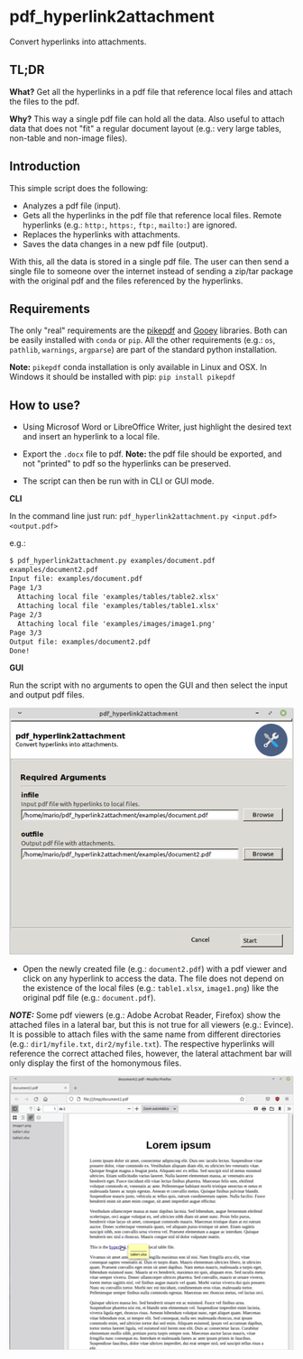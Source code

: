 # pdf_hyperlink2attachment

Convert hyperlinks into attachments.


## TL;DR

__What?__ Get all the hyperlinks in a pdf file that reference local files and attach the files to the pdf.

__Why?__ This way a single pdf file can hold all the data. Also useful to attach data that does not "fit" a regular document layout (e.g.: very large tables, non-table and non-image files).

## Introduction

This simple script does the following:

* Analyzes a pdf file (input).
* Gets all the hyperlinks in the pdf file that reference local files. Remote hyperlinks (e.g.: `http:`, `https:`, `ftp:`, `mailto:`) are ignored.
* Replaces the hyperlinks with attachments.
* Saves the data changes in a new pdf file (output).

With this, all the data is stored in a single pdf file. The user can then send a single file to someone over the internet instead of sending a zip/tar package with the original pdf and the files referenced by the hyperlinks.

## Requirements
The only "real" requirements are the [pikepdf](https://pikepdf.readthedocs.io/en/latest/) and [Gooey](https://github.com/chriskiehl/Gooey) libraries. Both can be easily installed with `conda` or `pip`. All the other requirements (e.g.: `os`, `pathlib`, `warnings`, `argparse`) are part of the standard python installation.

__Note:__ `pikepdf` conda installation is only available in Linux and OSX. In Windows it should be installed with pip: `pip install pikepdf`

## How to use?

* Using Microsof Word or LibreOffice Writer, just highlight the desired text and insert an hyperlink to a local file.

* Export the `.docx` file to pdf. __Note:__ the pdf file should be exported, and not "printed" to pdf so the hyperlinks can be preserved.

* The script can then be run with in CLI or GUI mode.

__CLI__

In the command line just run: `pdf_hyperlink2attachment.py <input.pdf> <output.pdf>`

e.g.:

```
$ pdf_hyperlink2attachment.py examples/document.pdf examples/document2.pdf
Input file: examples/document.pdf
Page 1/3
  Attaching local file 'examples/tables/table2.xlsx'
  Attaching local file 'examples/tables/table1.xlsx'
Page 2/3
  Attaching local file 'examples/images/image1.png'
Page 3/3
Output file: examples/document2.pdf
Done!
```

__GUI__

Run the script with no arguments to open the GUI and then select the input and output pdf files.

<img src="./gui_example.png" alt="Firefox" width="600"/>

* Open the newly created file (e.g.: `document2.pdf`) with a pdf viewer and click on any hyperlink to access the data. The file does not depend on the existence of the local files (e.g.: `table1.xlsx`, `image1.png`) like the original pdf file (e.g.: `document.pdf`).

**_NOTE:_** Some pdf viewers (e.g.: Adobe Acrobat Reader, Firefox) show the attached files in a lateral bar, but this is not true for all viewers (e.g.: Evince). It is possible to attach files with the same name from different directories (e.g.: `dir1/myfile.txt`, `dir2/myfile.txt`). The respective hyperlinks will 
reference the correct attached files, however, the lateral attachment bar will only display the first of the homonymous files.

<img src="./firefox_example.png" alt="Firefox" width="600"/>
